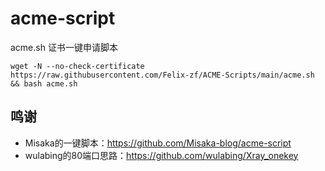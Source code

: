 # acme-script

acme.sh 证书一键申请脚本

```shell
wget -N --no-check-certificate https://raw.githubusercontent.com/Felix-zf/ACME-Scripts/main/acme.sh && bash acme.sh
```

## 鸣谢
- Misaka的一键脚本：https://github.com/Misaka-blog/acme-script
- wulabing的80端口思路：https://github.com/wulabing/Xray_onekey
